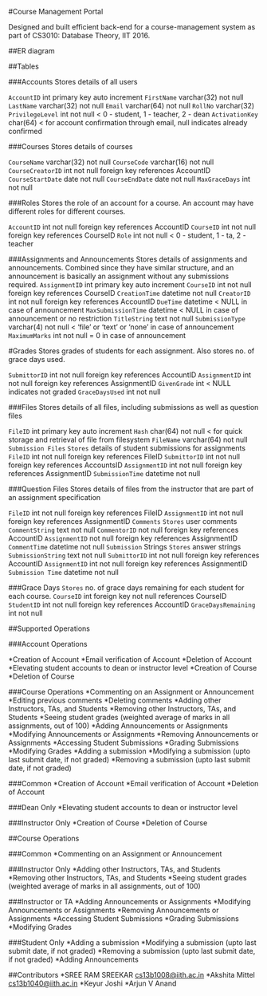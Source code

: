 #Course Management Portal

Designed and built efficient back-end for a course-management system as part of CS3010: Database Theory, IIT 2016.

##ER diagram




##Tables

###Accounts
Stores details of all users

`AccountID` int primary key auto increment
`FirstName` varchar(32) not null
`LastName` varchar(32) not null
`Email` varchar(64) not null
`RollNo` varchar(32)
`PrivilegeLevel` int not null < 0 - student, 1 - teacher, 2 - dean
`ActivationKey` char(64) < for account confirmation through email, null indicates already confirmed

###Courses
Stores details of courses

`CourseName` varchar(32) not null
`CourseCode` varchar(16) not null
`CourseCreatorID` int not null foreign key references AccountID
`CourseStartDate` date not null
`CourseEndDate` date not null
`MaxGraceDays` int not null

###Roles
Stores the role of an account for a course. An account may have different roles for different courses.

`AccountID` int not null foreign key references AccountID
`CourseID` int not null foreign key references CourseID
`Role` int not null < 0 - student, 1 - ta, 2 - teacher

###Assignments and Announcements
Stores details of assignments and announcements. Combined since they have similar structure, and an announcement is basically an assignment without any submissions required.
`AssignmentID` int primary key auto increment
`CourseID` int not null foreign key references CourseID
`CreationTime` datetime not null
`CreatorID` int not null foreign key references AccountID
`DueTime` datetime < NULL in case of announcement
`MaxSubmissionTime` datetime < NULL in case of announcement or no restriction
`TitleString` text not null
`SubmissionType` varchar(4) not null < ‘file’ or ‘text’ or ‘none’ in case of announcement
`MaximumMarks` int not null = 0 in case of announcement

#Grades
Stores grades of students for each assignment. Also stores no. of grace days used.

`SubmittorID` int not null foreign key references AccountID
`AssignmentID` int not null foreign key references AssignmentID
`GivenGrade` int < NULL indicates not graded
`GraceDaysUsed` int not null

###Files
Stores details of all files, including submissions as well as question files

`FileID` int primary key auto increment
`Hash` char(64) not null < for quick storage and retrieval of file from filesystem
`FileName` varchar(64) not null
`Submission Files`
`Stores` details of student submissions for assignments
`FileID` int not null foreign key references FileID
`SubmittorID` int not null foreign key references AccountsID
`AssignmentID` int not null foreign key references AssignmentID
`SubmissionTime` datetime not null

###Question Files
Stores details of files from the instructor that are part of an assignment specification

`FileID` int not null foreign key references FileID
`AssignmentID` int not null foreign key references AssignmentID
`Comments`
`Stores` user comments
`CommentString` text not null
`CommentorID` not null foreign key references AccountID
`AssignmentID` not null foreign key references AssignmentID
`CommentTime` datetime not null
`Submission` Strings
`Stores` answer strings
`SubmissionString` text not null
`SubmittorID` int not null foreign key references AccountID
`AssignmentID` int not null foreign key references AssignmentID
`Submission Time` datetime not null

###Grace Days
`Stores` no. of grace days remaining for each student for each course.
`CourseID` int foreign key not null references CourseID
`StudentID` int not null foreign key references AccountID
`GraceDaysRemaining` int not null

##Supported Operations

###Account Operations

*Creation of Account
*Email verification of Account
*Deletion of Account
*Elevating student accounts to dean or instructor level
*Creation of Course
*Deletion of Course

###Course Operations
*Commenting on an Assignment or Announcement
*Editing previous comments
*Deleting comments
*Adding other Instructors, TAs, and Students
*Removing other Instructors, TAs, and Students
*Seeing student grades (weighted average of marks in all assignments, out of 100)
*Adding Announcements or Assignments
*Modifying Announcements or Assignments
*Removing Announcements or Assignments
*Accessing Student Submissions
*Grading Submissions
*Modifying Grades
*Adding a submission
*Modifying a submission (upto last submit date, if not graded)
*Removing a submission (upto last submit date, if not graded)

###Common
*Creation of Account
*Email verification of Account
*Deletion of Account

###Dean Only
*Elevating student accounts to dean or instructor level

###Instructor Only
*Creation of Course
*Deletion of Course

##Course Operations

###Common
*Commenting on an Assignment or Announcement

###Instructor Only
*Adding other Instructors, TAs, and Students
*Removing other Instructors, TAs, and Students
*Seeing student grades (weighted average of marks in all assignments, out of 100)

###Instructor or TA
*Adding Announcements or Assignments
*Modifying Announcements or Assignments
*Removing Announcements or Assignments
*Accessing Student Submissions
*Grading Submissions
*Modifying Grades

###Student Only
*Adding a submission
*Modifying a submission (upto last submit date, if not graded)
*Removing a submission (upto last submit date, if not graded)
*Adding Announcements

##Contributors
*SREE RAM SREEKAR cs13b1008@iith.ac.in
*Akshita Mittel cs13b1040@iith.ac.in
*Keyur Joshi
*Arjun V Anand

